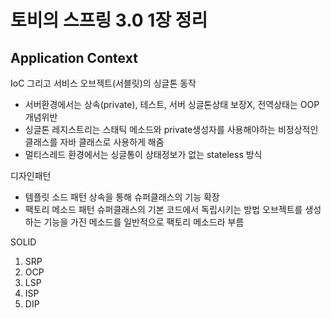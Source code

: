 # 토비의 스프링 3.0 1장 정리 
## Application Context
IoC 그리고 서비스 오브젝트(서블릿)의 싱글톤 동작
- 서버환경에서는 상속(private), 테스트, 서버 싱글톤상태 보장X, 전역상태는 OOP 개념위반
- 싱글톤 레지스트리는 스태틱 메소드와 private생성자를 사용해야하는 비정상적인 클래스를 자바 클래스로 사용하게 해줌
- 멀티스레드 환경에서는 싱글통이 상태정보가 없는 stateless 방식

디자인패턴
- 템플릿 소드 패턴
 상속을 통해 슈퍼클래스의 기능 확장
- 팩토리 메소드 패턴
 슈퍼클래스의 기본 코드에서 독립시키는 방법
 오브젝트를 생성하는 기능을 가진 메소드를 일반적으로 팩토리 메소드라 부름
 
SOLID 
1. SRP
2. OCP
3. LSP
4. ISP
5. DIP

